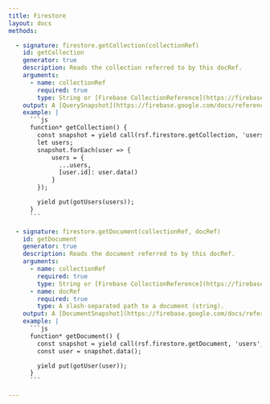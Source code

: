 ```yaml
---
title: Firestore
layout: docs
methods:

  - signature: firestore.getCollection(collectionRef)
    id: getCollection
    generator: true
    description: Reads the collection referred to by this docRef.
    arguments:
      - name: collectionRef
        required: true
        type: String or [Firebase CollectionReference](https://firebase.google.com/docs/reference/js/firebase.firestore.CollectionReference)
    output: A [QuerySnapshot](https://firebase.google.com/docs/reference/js/firebase.firestore.QuerySnapshot)
    example: |
      ```js
      function* getCollection() {
        const snapshot = yield call(rsf.firestore.getCollection, 'users');
        let users;
        snapshot.forEach(user => {
            users = {
              ...users,
              [user.id]: user.data()
            }
        });

        yield put(gotUsers(users));
      }
      ```

  - signature: firestore.getDocument(collectionRef, docRef)
    id: getDocument
    generator: true
    description: Reads the document referred to by this docRef.
    arguments:
      - name: collectionRef
        required: true
        type: String or [Firebase CollectionReference](https://firebase.google.com/docs/reference/js/firebase.firestore.CollectionReference)
      - name: docRef
        required: true
        type: A slash-separated path to a document (string).
    output: A [DocumentSnapshot](https://firebase.google.com/docs/reference/js/firebase.firestore.DocumentSnapshot)
    example: |
      ```js
      function* getDocument() {
        const snapshot = yield call(rsf.firestore.getDocument, 'users', '1');
        const user = snapshot.data();

        yield put(gotUser(user));
      }
      ```

---
```


